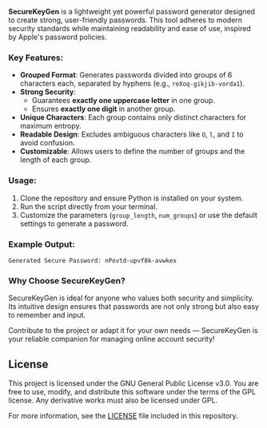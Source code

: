 **SecureKeyGen** is a lightweight yet powerful password generator designed to create strong, user-friendly passwords. This tool adheres to modern security standards while maintaining readability and ease of use, inspired by Apple's password policies.

### Key Features:
- **Grouped Format**: Generates passwords divided into groups of 6 characters each, separated by hyphens (e.g., `reXoq-gikjib-vorda1`).
- **Strong Security**: 
  - Guarantees **exactly one uppercase letter** in one group.
  - Ensures **exactly one digit** in another group.
- **Unique Characters**: Each group contains only distinct characters for maximum entropy.
- **Readable Design**: Excludes ambiguous characters like `O`, `l`, and `I` to avoid confusion.
- **Customizable**: Allows users to define the number of groups and the length of each group.

### Usage:
1. Clone the repository and ensure Python is installed on your system.
2. Run the script directly from your terminal.
3. Customize the parameters (`group_length`, `num_groups`) or use the default settings to generate a password.

### Example Output:
```
Generated Secure Password: nPovtd-upvf8k-avwkex
```

### Why Choose SecureKeyGen?
SecureKeyGen is ideal for anyone who values both security and simplicity. Its intuitive design ensures that passwords are not only strong but also easy to remember and input.

Contribute to the project or adapt it for your own needs — SecureKeyGen is your reliable companion for managing online account security!

## License
This project is licensed under the GNU General Public License v3.0. You are free to use, modify, and distribute this software under the terms of the GPL license. Any derivative works must also be licensed under GPL.

For more information, see the [LICENSE](LICENSE) file included in this repository.
